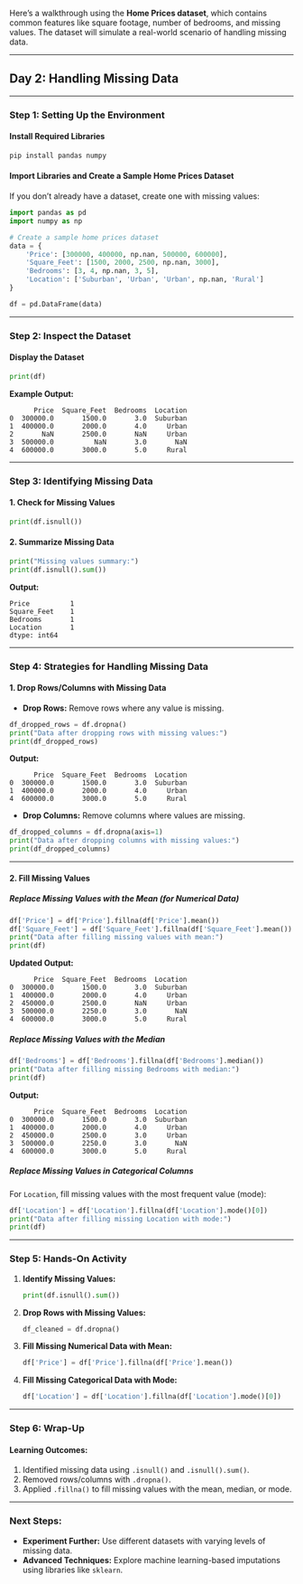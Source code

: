 Here’s a walkthrough using the **Home Prices dataset**, which contains common features like square footage, number of bedrooms, and missing values. The dataset will simulate a real-world scenario of handling missing data.

---

## **Day 2: Handling Missing Data**

---

### **Step 1: Setting Up the Environment**

#### Install Required Libraries
```bash
pip install pandas numpy
```

#### Import Libraries and Create a Sample Home Prices Dataset
If you don’t already have a dataset, create one with missing values:

```python
import pandas as pd
import numpy as np

# Create a sample home prices dataset
data = {
    'Price': [300000, 400000, np.nan, 500000, 600000],
    'Square_Feet': [1500, 2000, 2500, np.nan, 3000],
    'Bedrooms': [3, 4, np.nan, 3, 5],
    'Location': ['Suburban', 'Urban', 'Urban', np.nan, 'Rural']
}

df = pd.DataFrame(data)
```

---

### **Step 2: Inspect the Dataset**

#### Display the Dataset
```python
print(df)
```

**Example Output:**
```
      Price  Square_Feet  Bedrooms  Location
0  300000.0       1500.0       3.0  Suburban
1  400000.0       2000.0       4.0     Urban
2       NaN       2500.0       NaN     Urban
3  500000.0          NaN       3.0       NaN
4  600000.0       3000.0       5.0     Rural
```

---

### **Step 3: Identifying Missing Data**

#### 1. Check for Missing Values
```python
print(df.isnull())
```

#### 2. Summarize Missing Data
```python
print("Missing values summary:")
print(df.isnull().sum())
```

**Output:**
```
Price          1
Square_Feet    1
Bedrooms       1
Location       1
dtype: int64
```

---

### **Step 4: Strategies for Handling Missing Data**

#### 1. Drop Rows/Columns with Missing Data
- **Drop Rows:** Remove rows where any value is missing.

```python
df_dropped_rows = df.dropna()
print("Data after dropping rows with missing values:")
print(df_dropped_rows)
```

**Output:**
```
      Price  Square_Feet  Bedrooms  Location
0  300000.0       1500.0       3.0  Suburban
1  400000.0       2000.0       4.0     Urban
4  600000.0       3000.0       5.0     Rural
```

- **Drop Columns:** Remove columns where values are missing.

```python
df_dropped_columns = df.dropna(axis=1)
print("Data after dropping columns with missing values:")
print(df_dropped_columns)
```

---

#### 2. Fill Missing Values
##### Replace Missing Values with the Mean (for Numerical Data)
```python
df['Price'] = df['Price'].fillna(df['Price'].mean())
df['Square_Feet'] = df['Square_Feet'].fillna(df['Square_Feet'].mean())
print("Data after filling missing values with mean:")
print(df)
```

**Updated Output:**
```
      Price  Square_Feet  Bedrooms  Location
0  300000.0       1500.0       3.0  Suburban
1  400000.0       2000.0       4.0     Urban
2  450000.0       2500.0       NaN     Urban
3  500000.0       2250.0       3.0       NaN
4  600000.0       3000.0       5.0     Rural
```

##### Replace Missing Values with the Median
```python
df['Bedrooms'] = df['Bedrooms'].fillna(df['Bedrooms'].median())
print("Data after filling missing Bedrooms with median:")
print(df)
```

**Output:**
```
      Price  Square_Feet  Bedrooms  Location
0  300000.0       1500.0       3.0  Suburban
1  400000.0       2000.0       4.0     Urban
2  450000.0       2500.0       3.0     Urban
3  500000.0       2250.0       3.0       NaN
4  600000.0       3000.0       5.0     Rural
```

##### Replace Missing Values in Categorical Columns
For `Location`, fill missing values with the most frequent value (mode):
```python
df['Location'] = df['Location'].fillna(df['Location'].mode()[0])
print("Data after filling missing Location with mode:")
print(df)
```

---

### **Step 5: Hands-On Activity**

1. **Identify Missing Values:**
   ```python
   print(df.isnull().sum())
   ```

2. **Drop Rows with Missing Values:**
   ```python
   df_cleaned = df.dropna()
   ```

3. **Fill Missing Numerical Data with Mean:**
   ```python
   df['Price'] = df['Price'].fillna(df['Price'].mean())
   ```

4. **Fill Missing Categorical Data with Mode:**
   ```python
   df['Location'] = df['Location'].fillna(df['Location'].mode()[0])
   ```

---

### **Step 6: Wrap-Up**
#### Learning Outcomes:
1. Identified missing data using `.isnull()` and `.isnull().sum()`.
2. Removed rows/columns with `.dropna()`.
3. Applied `.fillna()` to fill missing values with the mean, median, or mode.

---

### **Next Steps:**
- **Experiment Further:** Use different datasets with varying levels of missing data.
- **Advanced Techniques:** Explore machine learning-based imputations using libraries like `sklearn`.